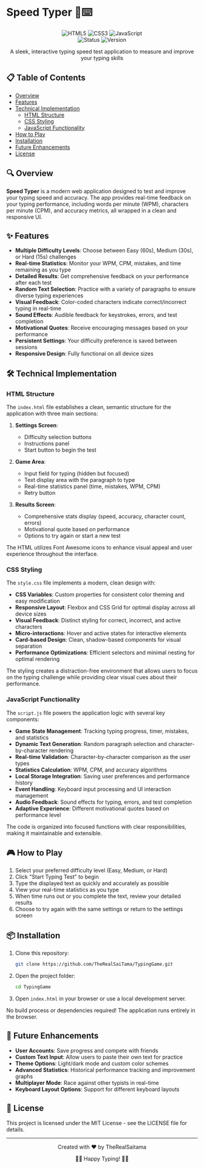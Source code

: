 # Speed Typer 💨⌨️

<div align="center">
  <img src="https://img.shields.io/badge/HTML5-E34F26?style=for-the-badge&logo=html5&logoColor=white" alt="HTML5" />
  <img src="https://img.shields.io/badge/CSS3-1572B6?style=for-the-badge&logo=css3&logoColor=white" alt="CSS3" />
  <img src="https://img.shields.io/badge/JavaScript-F7DF1E?style=for-the-badge&logo=javascript&logoColor=black" alt="JavaScript" />
  <br>
  <img src="https://img.shields.io/badge/Status-Complete-green" alt="Status" />
  <img src="https://img.shields.io/badge/Version-1.0-blue" alt="Version" />
</div>

<p align="center">A sleek, interactive typing speed test application to measure and improve your typing skills</p>

## 📋 Table of Contents

- [Overview](#overview)
- [Features](#features)
- [Technical Implementation](#technical-implementation)
  - [HTML Structure](#html-structure)
  - [CSS Styling](#css-styling)
  - [JavaScript Functionality](#javascript-functionality)
- [How to Play](#how-to-play)
- [Installation](#installation)
- [Future Enhancements](#future-enhancements)
- [License](#license)

## 🔍 Overview

**Speed Typer** is a modern web application designed to test and improve your typing speed and accuracy. The app provides real-time feedback on your typing performance, including words per minute (WPM), characters per minute (CPM), and accuracy metrics, all wrapped in a clean and responsive UI.

## ✨ Features

- **Multiple Difficulty Levels**: Choose between Easy (60s), Medium (30s), or Hard (15s) challenges
- **Real-time Statistics**: Monitor your WPM, CPM, mistakes, and time remaining as you type
- **Detailed Results**: Get comprehensive feedback on your performance after each test
- **Random Text Selection**: Practice with a variety of paragraphs to ensure diverse typing experiences
- **Visual Feedback**: Color-coded characters indicate correct/incorrect typing in real-time
- **Sound Effects**: Audible feedback for keystrokes, errors, and test completion
- **Motivational Quotes**: Receive encouraging messages based on your performance
- **Persistent Settings**: Your difficulty preference is saved between sessions
- **Responsive Design**: Fully functional on all device sizes

## 🛠️ Technical Implementation

### HTML Structure

The `index.html` file establishes a clean, semantic structure for the application with three main sections:

1. **Settings Screen**:

   - Difficulty selection buttons
   - Instructions panel
   - Start button to begin the test

2. **Game Area**:

   - Input field for typing (hidden but focused)
   - Text display area with the paragraph to type
   - Real-time statistics panel (time, mistakes, WPM, CPM)
   - Retry button

3. **Results Screen**:
   - Comprehensive stats display (speed, accuracy, character count, errors)
   - Motivational quote based on performance
   - Options to try again or start a new test

The HTML utilizes Font Awesome icons to enhance visual appeal and user experience throughout the interface.

### CSS Styling

The `style.css` file implements a modern, clean design with:

- **CSS Variables**: Custom properties for consistent color theming and easy modification
- **Responsive Layout**: Flexbox and CSS Grid for optimal display across all device sizes
- **Visual Feedback**: Distinct styling for correct, incorrect, and active characters
- **Micro-interactions**: Hover and active states for interactive elements
- **Card-based Design**: Clean, shadow-based components for visual separation
- **Performance Optimizations**: Efficient selectors and minimal nesting for optimal rendering

The styling creates a distraction-free environment that allows users to focus on the typing challenge while providing clear visual cues about their performance.

### JavaScript Functionality

The `script.js` file powers the application logic with several key components:

- **Game State Management**: Tracking typing progress, timer, mistakes, and statistics
- **Dynamic Text Generation**: Random paragraph selection and character-by-character rendering
- **Real-time Validation**: Character-by-character comparison as the user types
- **Statistics Calculation**: WPM, CPM, and accuracy algorithms
- **Local Storage Integration**: Saving user preferences and performance history
- **Event Handling**: Keyboard input processing and UI interaction management
- **Audio Feedback**: Sound effects for typing, errors, and test completion
- **Adaptive Experience**: Different motivational quotes based on performance level

The code is organized into focused functions with clear responsibilities, making it maintainable and extensible.

## 🎮 How to Play

1. Select your preferred difficulty level (Easy, Medium, or Hard)
2. Click "Start Typing Test" to begin
3. Type the displayed text as quickly and accurately as possible
4. View your real-time statistics as you type
5. When time runs out or you complete the text, review your detailed results
6. Choose to try again with the same settings or return to the settings screen

## 📦 Installation

1. Clone this repository:

   ```bash
   git clone https://github.com/TheRealSaiTama/TypingGame.git
   ```

2. Open the project folder:

   ```bash
   cd TypingGame
   ```

3. Open `index.html` in your browser or use a local development server.

No build process or dependencies required! The application runs entirely in the browser.

## 🚀 Future Enhancements

- **User Accounts**: Save progress and compete with friends
- **Custom Text Input**: Allow users to paste their own text for practice
- **Theme Options**: Light/dark mode and custom color schemes
- **Advanced Statistics**: Historical performance tracking and improvement graphs
- **Multiplayer Mode**: Race against other typists in real-time
- **Keyboard Layout Options**: Support for different keyboard layouts

## 📄 License

This project is licensed under the MIT License - see the LICENSE file for details.

---

<div align="center">
  <p>Created with ❤️ by TheRealSaitama</p>
  <p>👨‍💻 Happy Typing! 👩‍💻</p>
</div>
